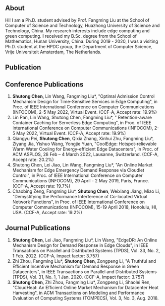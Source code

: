 ## About
Hi! I am a Ph.D. student advised by Prof. Fangming Liu at the School of Computer of Science and Technology, Huazhong University of Science and Technology, China. My research interests include edge computing and green computing. I received my B.Sc. degree from the School of Mathematics, Hunan University, China. During 2019 - 2020, I was a visiting Ph.D. student at the HPDC group, the Department of Computer Science, Vrije Universiteit Amsterdam, The Netherlands.

## Publication

## Conference Publications
1. **Shutong Chen**, Lin Wang, Fangming Liu\*, "Optimal Admission Control Mechanism Design for Time-Sensitive Services in Edge Computing", in Proc. of IEEE International Conference on Computer Communications (INFOCOM), 2-5 May 2022, Virtual Event. (CCF-A, Accept rate: 19.9%)
2. Lin Pan, Lin Wang, Shutong Chen, Fangming Liu\*, " Retention-aware Container Caching for Serverless Edge Computing", in Proc. of IEEE International Conference on Computer Communications (INFOCOM), 2-5 May 2022, Virtual Event. (CCF-A, Accept rate: 19.9%)
3. Qiangyu Pei, **Shutong Chen**, Qixia Zhang, Xinhui Zhu, Fangming Liu\*, Ziyang Jia, Yishuo Wang, Yongjie Yuan, "CoolEdge: Hotspot-relievable Warm Water Cooling for Energy-efficient Edge Datacenters", in Proc. of ACM ASPLOS, 28 Feb – 4 March 2022, Lausanne, Switzerland. (CCF-A, Accept rate: 20.2%)
4. Shutong Chen, Lei Jiao, Lin Wang, Fangming Liu\*, "An Online Market Mechanism for Edge Emergency Demand Response via Cloudlet Control", in Proc. of IEEE International Conference on Computer Communications (INFOCOM), 29 April - 2 May 2019, Paris, France. (CCF-A, Accept rate: 19.7%)
5. Chaobing Zeng, Fangming Liu\*, **Shutong Chen**, Weixiang Jiang, Miao Li, "Demystifying the Performance Interference of Co-located Virtual Network Functions", in Proc. of IEEE International Conference on Computer Communications (INFOCOM), 15-19 April 2018, Honolulu, HI, USA. (CCF-A, Accept rate: 19.2%)


## Journal Publications
1. **Shutong Chen**, Lei Jiao, Fangming Liu\*, Lin Wang, "EdgeDR: An Online Mechanism Design for Demand Response in Edge Clouds", in IEEE Transactions on Parallel and Distributed Systems (TPDS), Vol. 33, No. 2, 1 Feb. 2022. (CCF-A, Impact factor: 3.757)
2. Zhi Zhou, Fangming Liu\*, **Shutong Chen**, Zongpeng Li, "A Truthful and Efficient Incentive Mechanism for Demand Response in Green Datacenters", in IEEE Transactions on Parallel and Distributed Systems (TPDS), Vol. 31, No. 1, 1 Jan. 2020. (CCF-A, Impact factor: 3.757)
3. **Shutong Chen**, Zhi Zhou, Fangming Liu\*, Zongpeng Li, Shaolei Ren, "CloudHeat: An Efficient Online Market Mechanism for Datacenter Heat Harvesting", in ACM Transactions on Modeling and Performance Evaluation of Computing Systems (TOMPECS), Vol. 3, No. 3, Aug. 2018.
